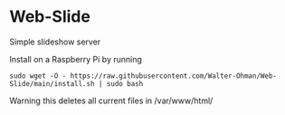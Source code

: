 # Web-Slide
Simple slideshow server

Install on a Raspberry Pi by running
```
sudo wget -O - https://raw.githubusercontent.com/Walter-Ohman/Web-Slide/main/install.sh | sudo bash
```
Warning this deletes all current files in /var/www/html/
